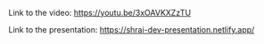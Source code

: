Link to the video: https://youtu.be/3xOAVKXZzTU

Link to the presentation: https://shrai-dev-presentation.netlify.app/
